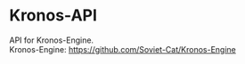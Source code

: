 # Kronos-API
API for Kronos-Engine. <br/>
Kronos-Engine: https://github.com/Soviet-Cat/Kronos-Engine